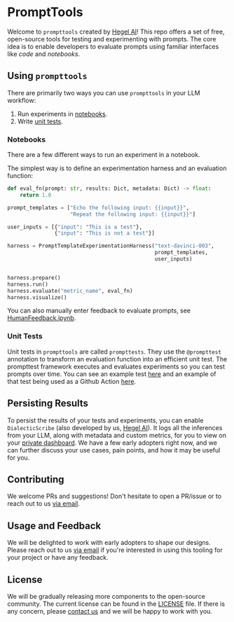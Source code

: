 # PromptTools

Welcome to `prompttools` created by [Hegel AI](https://hegel-ai.com/)! This repo offers a set of free, open-source tools for testing and experimenting with prompts. The core idea is to enable developers to evaluate prompts using familiar interfaces like _code_ and _notebooks_.

## Using `prompttools`

There are primarily two ways you can use `prompttools` in your LLM workflow:

1. Run experiments in [notebooks](/examples/notebooks/).
1. Write [unit tests](/examples/prompttests/example.py).

### Notebooks

There are a few different ways to run an experiment in a notebook. 

The simplest way is to define an experimentation harness and an evaluation function:

```python
def eval_fn(prompt: str, results: Dict, metadata: Dict) -> float:
    return 1.0

prompt_templates = ["Echo the following input: {{input}}",
                    "Repeat the following input: {{input}}"]

user_inputs = [{"input": "This is a test"}, 
               {"input": "This is not a test"}]

harness = PromptTemplateExperimentationHarness("text-davinci-003", 
                                               prompt_templates, 
                                               user_inputs)


harness.prepare()
harness.run()
harness.evaluate("metric_name", eval_fn)
harness.visualize()
```

You can also manually enter feedback to evaluate prompts, see [HumanFeedback.ipynb](/examples/notebooks/HumanFeedback.ipynb).

### Unit Tests

Unit tests in `prompttools` are called `prompttests`. They use the `@prompttest` annotation to transform an evaluation function into an efficient unit test. The prompttest framework executes and evaluates experiments so you can test prompts over time. You can see an example test [here](/examples/prompttests/example.py) and an example of that test being used as a Github Action [here](/.github/workflows/post-commit.yaml).

## Persisting Results

To persist the results of your tests and experiments, you can enable `DialecticScribe` (also developed by us, [Hegel AI](https://hegel-ai.com/)). It logs all the inferences from your LLM, along with metadata and custom metrics, for you to view on your [private dashboard](https://app.hegel-ai.com). We have a few early adopters right now, and
we can further discuss your use cases, pain points, and how it may be useful for you.

## Contributing

We welcome PRs and suggestions! Don't hesitate to open a PR/issue or to reach out to us [via email](mailto:team@hegel-ai.com).

## Usage and Feedback

We will be delighted to work with early adopters to shape our designs. Please reach out to us [via email](team@hegel-ai.com) if you're
interested in using this tooling for your project or have any feedback.

## License

We will be gradually releasing more components to the open-source community. The current license can be found in the  [LICENSE](LICENSE) file. If there is any concern, please [contact us](team@hegel-ai.com) and we will be happy to work with you.

